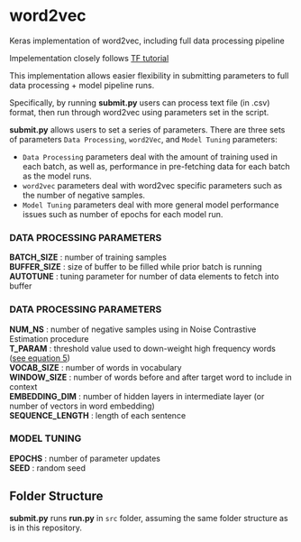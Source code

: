 # word2vec
Keras implementation of word2vec, including full data processing pipeline

Impelementation closely follows [TF tutorial](https://www.tensorflow.org/tutorials/text/word2vec)

This implementation allows easier flexibility in submitting parameters to full data processing + model pipeline runs. 

Specifically, by running __submit.py__ users can process text file (in .csv) format, then run through word2vec using parameters set in the script.

__submit.py__ allows users to set a series of parameters. There are three sets of parameters ``Data Processing``, ``word2Vec``, and ``Model Tuning`` parameters: 

* ``Data Processing`` parameters deal with the amount of training used in each batch, as well as, performance in pre-fetching data for each batch as the model runs. 
* ``word2vec`` parameters deal with word2vec specific parameters such as the number of negative samples.
* ``Model Tuning`` parameters deal with more general model performance issues such as number of epochs for each model run.


### DATA PROCESSING PARAMETERS
__BATCH_SIZE__  : number of training samples  
__BUFFER_SIZE__ : size of buffer to be filled while prior batch is running  
__AUTOTUNE__    : tuning parameter for number of data elements to fetch into buffer 

### DATA PROCESSING PARAMETERS
__NUM_NS__         : number of negative samples using in Noise Contrastive Estimation procedure  
__T_PARAM__        : threshold value used to down-weight high frequency words ([see equation 5](https://papers.nips.cc/paper/2013/file/9aa42b31882ec039965f3c4923ce901b-Paper.pdf))  
__VOCAB_SIZE__     : number of words in vocabulary  
__WINDOW_SIZE__    : number of words before and after target word to include in context  
__EMBEDDING_DIM__  : number of hidden layers in intermediate layer (or number of vectors in word embedding)  
__SEQUENCE_LENGTH__ : length of each sentence  

### MODEL TUNING
__EPOCHS__  : number of parameter updates   
__SEED__    : random seed    


## Folder Structure

__submit.py__ runs __run.py__ in ``src`` folder, assuming the same folder structure as is in this repository. 
